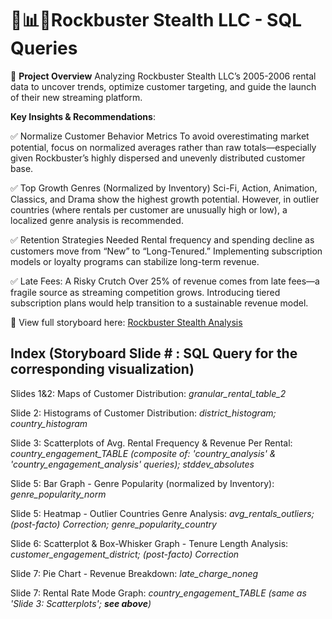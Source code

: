 # 📼📊🍿Rockbuster Stealth LLC - SQL Queries
📌 **Project Overview**
Analyzing Rockbuster Stealth LLC’s 2005-2006 rental data to uncover trends, optimize customer targeting, and guide the launch of their new streaming platform.

**Key Insights & Recommendations**:

✅ Normalize Customer Behavior Metrics
To avoid overestimating market potential, focus on normalized averages rather than raw totals—especially given Rockbuster’s highly dispersed and unevenly distributed customer base.

✅ Top Growth Genres (Normalized by Inventory)
Sci-Fi, Action, Animation, Classics, and Drama show the highest growth potential. However, in outlier countries (where rentals per customer are unusually high or low), a localized genre analysis is recommended.

✅ Retention Strategies Needed
Rental frequency and spending decline as customers move from “New” to “Long-Tenured.” Implementing subscription models or loyalty programs can stabilize long-term revenue.

✅ Late Fees: A Risky Crutch
Over 25% of revenue comes from late fees—a fragile source as streaming competition grows. Introducing tiered subscription plans would help transition to a sustainable revenue model.

🔗 View full storyboard here: [Rockbuster Stealth Analysis](https://public.tableau.com/app/profile/amy.zhang8641/viz/Rockbusterdataanalysis_1/Story1)

## Index (Storyboard Slide # : SQL Query for the corresponding visualization)

Slides 1&2: Maps of Customer Distribution: *granular_rental_table_2*

Slide 2: Histograms of Customer Distribution: *district_histogram; country_histogram*
 
Slide 3: Scatterplots of Avg. Rental Frequency & Revenue Per Rental: *country_engagement_TABLE (composite of: 'country_analysis' & 'country_engagement_analysis' queries); stddev_absolutes*

Slide 5: Bar Graph - Genre Popularity (normalized by Inventory): *genre_popularity_norm*

Slide 5: Heatmap - Outlier Countries Genre Analysis: *avg_rentals_outliers; (post-facto) Correction; genre_popularity_country*

Slide 6: Scatterplot & Box-Whisker Graph - Tenure Length Analysis: *customer_engagement_district; (post-facto) Correction*

Slide 7: Pie Chart - Revenue Breakdown: *late_charge_noneg*

Slide 7: Rental Rate Mode Graph: *country_engagement_TABLE (same as 'Slide 3: Scatterplots'; **see above**)*
